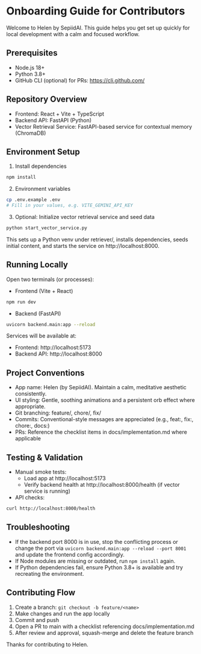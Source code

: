 # Onboarding Guide for Contributors

Welcome to Helen by SepiidAI. This guide helps you get set up quickly for local development with a calm and focused workflow.

## Prerequisites
- Node.js 18+
- Python 3.8+
- GitHub CLI (optional) for PRs: https://cli.github.com/

## Repository Overview
- Frontend: React + Vite + TypeScript
- Backend API: FastAPI (Python)
- Vector Retrieval Service: FastAPI-based service for contextual memory (ChromaDB)

## Environment Setup
1) Install dependencies
```bash
npm install
```

2) Environment variables
```bash
cp .env.example .env
# Fill in your values, e.g. VITE_GEMINI_API_KEY
```

3) Optional: Initialize vector retrieval service and seed data
```bash
python start_vector_service.py
```
This sets up a Python venv under retriever/, installs dependencies, seeds initial content, and starts the service on http://localhost:8000.

## Running Locally
Open two terminals (or processes):
- Frontend (Vite + React)
```bash
npm run dev
```
- Backend (FastAPI)
```bash
uvicorn backend.main:app --reload
```

Services will be available at:
- Frontend: http://localhost:5173
- Backend API: http://localhost:8000

## Project Conventions
- App name: Helen (by SepiidAI). Maintain a calm, meditative aesthetic consistently.
- UI styling: Gentle, soothing animations and a persistent orb effect where appropriate.
- Git branching: feature/<name>, chore/<name>, fix/<name>
- Commits: Conventional-style messages are appreciated (e.g., feat:, fix:, chore:, docs:)
- PRs: Reference the checklist items in docs/implementation.md where applicable

## Testing & Validation
- Manual smoke tests:
  - Load app at http://localhost:5173
  - Verify backend health at http://localhost:8000/health (if vector service is running)
- API checks:
```bash
curl http://localhost:8000/health
```

## Troubleshooting
- If the backend port 8000 is in use, stop the conflicting process or change the port via `uvicorn backend.main:app --reload --port 8001` and update the frontend config accordingly.
- If Node modules are missing or outdated, run `npm install` again.
- If Python dependencies fail, ensure Python 3.8+ is available and try recreating the environment.

## Contributing Flow
1) Create a branch: `git checkout -b feature/<name>`
2) Make changes and run the app locally
3) Commit and push
4) Open a PR to main with a checklist referencing docs/implementation.md
5) After review and approval, squash-merge and delete the feature branch

Thanks for contributing to Helen.
